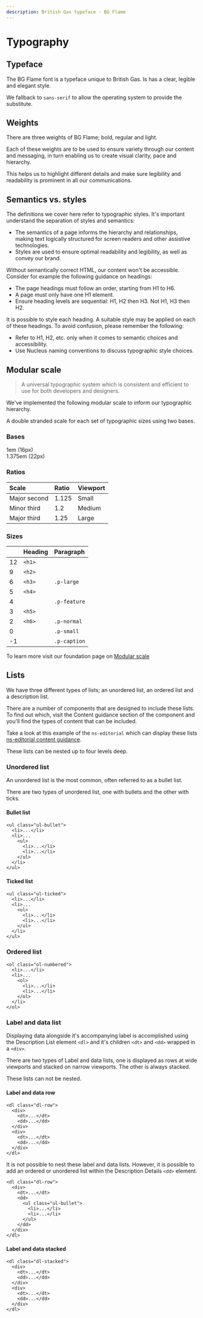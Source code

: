 ```yaml
---
description: British Gas typeface - BG Flame
---
```


# Typography

## Typeface

The BG Flame font is a typeface unique to British Gas. Is has a clear, legible and elegant style.

We fallback to `sans-serif` to allow the operating system to provide the substitute.


## Weights

There are three weights of BG Flame; bold, regular and light.

Each of these weights are to be used to ensure variety through our content and messaging, in turn enabling us to create visual clarity, pace and hierarchy.

This helps us to highlight different details and make sure legibility and readability is prominent in all our communications.

## Semantics vs. styles

The definitions we cover here refer to typographic styles. It's important understand the separation of styles and semantics:

* The semantics of a page informs the hierarchy and relationships, making text logically  structured for screen readers and other assistive technologies.
* Styles are used to ensure optimal readability and legibility, as well as convey our brand.

Without semantically correct HTML, our content won't be accessible. Consider for example the following guidance on headings:

* The page headings must follow an order, starting from H1 to H6.
* A page must only have one H1 element.
* Ensure heading levels are sequential: H1, H2 then H3. Not H1, H3 then H2.

It is possible to style each heading. A suitable style may be applied on each of these headings. To avoid confusion, please remember the following:

* Refer to H1, H2, etc. only when it comes to semantic choices and accessibility.
* Use Nucleus naming conventions to discuss typographic style choices.

## Modular scale

> A universal typographic system which is consistent and efficient to use for both developers and designers.

We've implemented the following modular scale to inform our typographic hierarchy.

A double stranded scale for each set of typographic sizes using two bases.

### Bases

1em (16px)  
1.375em (22px)

### Ratios

| Scale | Ratio | Viewport |
| :--- | :--- | :--- |
| Major second | 1.125 | Small |
| Minor third | 1.2 | Medium |
| Major third | 1.25 | Large |

### Sizes

|  | Heading | Paragraph |
| :--- | :--- | :--- |
| 12 | `<h1>` |  |
| 9 | `<h2>` |  |
| 6 | `<h3>` | `.p-large` |
| 5 | `<h4>` |  |
| 4 |  | `.p-feature` |
| 3 | `<h5>` |  |
| 2 | `<h6>` | `.p-normal` |
| 0 |  | `.p-small` |
| -1 |  | `.p-caption` |


To learn more visit our foundation page on [Modular scale](https://docs.britishgas.design/v/release-candidate/foundations/modular-scale)

## Lists

We have three different types of lists;  an unordered list, an ordered list and a description list.

There are a number of components that are designed to include these lists. To find out which, visit the Content guidance section of the component and you'll find the types of content that can be included.

Take a look at this example of the `ns-editorial` which can display these lists [ns-editorial content guidance](https://docs.britishgas.design/v/release-candidate/components/ns-editorial#content-guidance).

These lists can be nested up to four levels deep.

### Unordered list

An unordered list is the most common, often referred to as a bullet list.

There are two types of unordered list, one with bullets and the other with ticks.

#### Bullet list

```markup
<ul class="ul-bullet">
  <li>...</li>
  <li>...
    <ul>
      <li>...</li>
      <li>...</li>
    </ul>
  </li>
</ul>
```
#### Ticked list

```markup
<ul class="ul-ticked">
  <li>...</li>
  <li>...
    <ul>
      <li>...</li>
      <li>...</li>
    </ul>
  </li>
</ul>
```

### Ordered list

```markup
<ol class="ol-numbered">
  <li>...</li>
  <li>...
    <ol>
      <li>...</li>
      <li>...</li>
    </ol>
  </li>
</ol>
```

### Label and data list

Displaying data alongside it's accompanying label is accomplished using the Description List element `<dl>` and it's children `<dt>` and `<dd>` wrapped in a `<div>`.

There are two types of Label and data lists, one is displayed as rows at wide viewports and stacked on narrow viewports. The other is always stacked.

These lists can not be nested.

#### Label and data row

```markup
<dl class="dl-row">
  <div>
    <dt>...</dt>
    <dd>...</dd>
  </div>
  <div>
    <dt>...</dt>
    <dd>...</dd>
  </div>
</dl>
```

It is not possible to nest these label and data lists. However, it is possible to add an ordered or unordered list within the Description Details `<dd>` element.

```markup
<dl class="dl-row">
  <div>
    <dt>...</dt>
    <dd>
      <ul class="ul-bullet">
        <li>...</li>
        <li>...</li>
      </ul>
    </dd>
  </div>
</dl>
```

#### Label and data stacked

```markup
<dl class="dl-stacked">
  <div>
    <dt>...</dt>
    <dd>...</dd>
  </div>
  <div>
    <dt>...</dt>
    <dd>...</dd>
  </div>
</dl>
```

